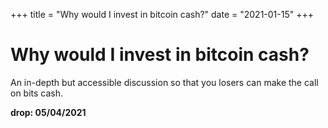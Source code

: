 +++
title = "Why would I invest in bitcoin cash?"
date = "2021-01-15"
+++



# Why would I invest in bitcoin cash?

An in-depth but accessible discussion so that you losers can make the call on bits cash.

**drop: 05/04/2021**